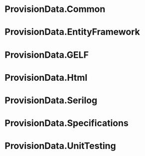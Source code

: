 # ProvisionData.Common

# ProvisionData.EntityFramework

# ProvisionData.GELF

# ProvisionData.Html

# ProvisionData.Serilog

# ProvisionData.Specifications

# ProvisionData.UnitTesting
